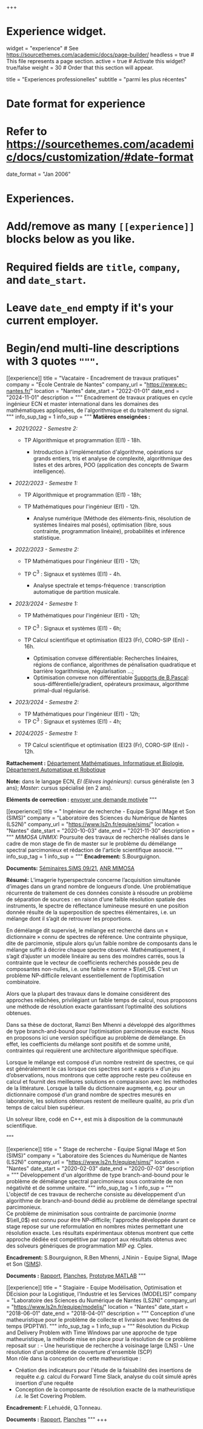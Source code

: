+++
# Experience widget.
widget = "experience"  # See https://sourcethemes.com/academic/docs/page-builder/
headless = true  # This file represents a page section.
active = true  # Activate this widget? true/false
weight = 30  # Order that this section will appear.

title = "Experiences professionelles"
subtitle = "parmi les plus récentes"

# Date format for experience
#   Refer to https://sourcethemes.com/academic/docs/customization/#date-format
date_format = "Jan 2006"

# Experiences.
#   Add/remove as many `[[experience]]` blocks below as you like.
#   Required fields are `title`, `company`, and `date_start`.
#   Leave `date_end` empty if it's your current employer.
#   Begin/end multi-line descriptions with 3 quotes `"""`.
[[experience]]
  title = "Vacataire - Encadrement de travaux pratiques"
  company = "École Centrale de Nantes"
  company_url = "https://www.ec-nantes.fr/"
  location = "Nantes"
  date_start = "2022-01-01"
  date_end = "2024-11-01"
  description = """
  Encadrement de travaux pratiques en cycle ingénieur ECN et master international dans les domaines des mathématiques appliquées, de l'algorithmique et du traitement du signal.
  """
  info_sup_tag = 1
  info_sup = """
  **Matières enseignées :**
  - *2021/2022 - Semestre 2:*  
     
    - TP Algorithmique et programmation (EI1) - 18h. 
      
      - Introduction à l'implémentation d'algorithme, opérations sur grands entiers, tris et analyse de complexité, algorithmique des listes et des arbres, POO (application des concepts de Swarm intelligence).     
  - *2022/2023 - Semestre 1:* 

    - TP Algorithmique et programmation (EI1) - 18h;
    - TP Mathématiques pour l'ingénieur (EI1) - 12h.
      
      - Analyse numérique (Méthode des éléments-finis, résolution de systèmes linéaires mal posés), optimisation (libre, sous contrainte, programmation linéaire), probabilités et inférence statistique.
  - *2022/2023 - Semestre 2:* 
    
    - TP Mathématiques pour l'ingénieur (EI1) - 12h; 
    - TP C$^{3}$ : Signaux et systèmes (EI1) - 4h.
      
      - Analyse spectrale et temps-fréquence : transcription automatique de partition musicale. 
  - *2023/2024 - Semestre 1:* 
    
    - TP Mathématiques pour l'ingénieur (EI1) - 12h;
    - TP C$^{3}$ : Signaux et systèmes (EI1) - 6h;  
    - TP Calcul scientifique et optimisation (EI23 (Fr), CORO-SIP (En)) - 16h.

      - Optimisation convexe différentiable: Recherches linéaires, régions de confiance, algorithmes de pénalisation quadratique et barrière logarithmique, régularisation ...; 
      - Optimisation convexe non différentiable [Supports de B.Pascal](https://bpascal-fr.github.io/teaching/): sous-différentielle/gradient, opérateurs proximaux, algorithme primal-dual régularisé.
  - *2023/2024 - Semestre 2:* 
  
    - TP Mathématiques pour l'ingénieur (EI1) - 12h;
    - TP C$^{3}$ : Signaux et systèmes (EI1) - 4h;  

  - *2024/2025 - Semestre 1:*

    - TP Calcul scientifique et optimisation (EI23 (Fr), CORO-SIP (En)) - 12h.


  **Rattachement :** 
  [Département Mathématiques, Informatique et Biologie](https://www.ec-nantes.fr/organisation/organisation-de-lecole/departement-mathematiques-informatique-et-biologie-mib), [Département Automatique et Robotique](https://www.ec-nantes.fr/organisation/organisation-de-lecole/departement-automatique-et-robotique)

  **Note:** dans le langage ECN, *EI (Elèves ingénieurs)*: cursus généraliste (en 3 ans); *Master*: cursus spécialisé (en 2 ans).

  **Eléments de correction :** [envoyer une demande motivée](mailto:prenom.nom@ls2n.fr?subject=[mlatif.fr]%20Demande%20d'accès%20aux%20éléments%20de%20correction%20matière%20...)
"""


[[experience]]
  title = " Ingénieur de recherche - Equipe Signal IMage et Son (SIMS)"
  company = "Laboratoire des Sciences du Numérique de Nantes (LS2N)"
  company_url = "https://www.ls2n.fr/equipe/sims/"
  location = "Nantes"
  date_start = "2020-10-03"
  date_end = "2021-11-30"
  description = """
  *MIMOSA UNMIX:* Poursuite des travaux de recherche réalisés dans le cadre de mon stage de fin de master sur le problème du démélange spectral parcimonieux et rédaction de l'article scientifique associé.
  """
  info_sup_tag = 1
  info_sup = """
  **Encadrement:** S.Bourguignon.

  **Documents:** [Séminaires SiMS 09/21](/files/LATIFM_MIMOSA_UNMIX_SLIDES.pdf), [ANR MIMOSA](https://mimosa.ls2n.fr/)   

  **Résumé:** L’imagerie hyperspectrale concerne l’acquisition simultanée d’images dans un grand nombre de longueurs d’onde. Une problématique récurrente de traitement de ces données consiste à résoudre un problème de séparation de sources : en raison d’une faible résolution spatiale des instruments, le spectre de réflectance lumineuse mesuré en une position donnée résulte de la superposition de spectres élémentaires, i.e. un mélange dont il s’agit de retrouver les proportions.

  En démélange dit supervisé, le mélange est recherché dans un « dictionnaire » connu de spectres de référence. Une contrainte physique, dite de parcimonie, stipule alors qu’un faible nombre de composants dans le mélange suffit à décrire chaque spectre observé. Mathématiquement, il s’agit d’ajuster un modèle linéaire au sens des moindres carrés, sous la contrainte que le vecteur de coefficients recherchés possède peu de composantes non-nulles, i.e. une faible « norme » $\\ell_0$. C’est un problème NP-difficile relevant essentiellement de l’optimisation combinatoire.

  Alors que la plupart des travaux dans le domaine considèrent des approches relâchées, privilégiant un faible temps de calcul, nous proposons une méthode de résolution exacte garantissant l’optimalité des solutions obtenues.

  Dans sa thèse de doctorat, Ramzi Ben Mhenni a développé des algorithmes de type branch-and-bound pour l’optimisation parcimonieuse exacte. Nous en proposons ici une version spécifique au problème de démélange. En effet, les coefficients du mélange sont positifs et de somme unité, contraintes qui requièrent une architecture algorithmique spécifique.

  Lorsque le mélange est composé d’un nombre restreint de spectres, ce qui est généralement le cas lorsque ces spectres sont « appris » d’un jeu d’observations, nous montrons que cette approche reste peu coûteuse en calcul et fournit des meilleures solutions en comparaison avec les méthodes de la littérature. Lorsque la taille du dictionnaire augmente, e.g. pour un dictionnaire composé d’un grand nombre de spectres mesurés en laboratoire, les solutions obtenues restent de meilleure qualité, au prix d’un temps de calcul bien supérieur.

  Un solveur libre, codé en C++, est mis à disposition de la communauté scientifique.




  """

[[experience]]
  title = " Stage de recherche - Equipe Signal IMage et Son (SIMS)"
  company = "Laboratoire des Sciences du Numérique de Nantes (LS2N)"
  company_url = "https://www.ls2n.fr/equipe/sims/"
  location = "Nantes"
  date_start = "2020-02-03"
  date_end = "2020-07-03"
  description = """
  Développement d'un algorithme de type branch-and-bound pour le problème de démélange spectral parcimonieux sous contrainte de non négativité et de somme unitaire.
  """
  info_sup_tag = 1
  info_sup = """
  L'objectif de ces travaux de recherche consiste au développement d'un algorithme de branch-and-bound dédié au problème de démélange spectral parcimonieux.  
  Ce problème de minimisation sous contrainte de parcimonie (*norme* $\\ell_0$) est connu pour être NP-difficile; l'approche développée durant ce stage repose sur une reformulation en nombres mixtes permettant une résolution exacte. Les résultats expérimentaux obtenus montrent que cette approche dédiée est compétitive par rapport aux résultats obtenus avec des solveurs génériques de programmation MIP *eg.* Cplex.      

  **Encadrement:** S.Bourguignon, R.Ben Mhenni, J.Ninin - Equipe Signal, IMage et Son ([SIMS](https://www.ls2n.fr/equipe/sims/)).

  **Documents :** [Rapport](/files/LATIFM_M2_BBHS.pdf), [Planches](/files/LATIFM_M2_BBHS_PRES.pdf), [Prototype MATLAB](https://gitlab.com/mlatif/bbdsp)
  """

[[experience]]
  title = " Stagiaire - Equipe Modélisation, Optimisation et DEcision pour la Logistique, l'Industrie et les Services (MODELIS)"
  company = "Laboratoire des Sciences du Numérique de Nantes (LS2N)"
  company_url = "https://www.ls2n.fr/equipe/modelis/"
  location = "Nantes"
  date_start = "2018-06-01"
  date_end = "2018-04-01"
  description = """
  Conception d'une matheuristique pour le problème de collecte et livraison avec fenêtres de temps (PDPTW).
  """
  info_sup_tag = 1
  info_sup = """
  Résolution du Pickup and Delivery Problem with Time Windows par une approche de type matheuristique, la méthode mise en place pour la résolution de ce problème reposait sur :
    - Une heuristique de recherche à voisinage large (LNS)
    - Une résolution d'un problème de couverture d'ensemble (SCP)  
  Mon rôle dans la conception de cette matheuristique :
  - Création des indicateurs pour l'étude de la faisabilité des insertions de requête *e.g.* calcul du Forward Time Slack, analyse du coût simulé après insertion d'une requête
  - Conception de la composante de résolution exacte de la matheuristique *i.e.* le Set Covering Problem.

  **Encadrement:**  F.Lehuédé, Q.Tonneau.

  **Documents :** [Rapport](/files/LATIFM_L3_PDPTW_RAP.pdf), [Planches](/files/LATIFM_L3_PDPTW_PRES.pdf)
  """
+++
